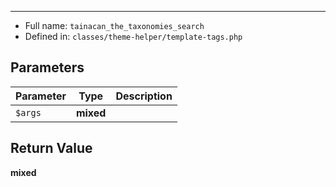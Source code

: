 
***

* Full name: `tainacan_the_taxonomies_search`
* Defined in: `classes/theme-helper/template-tags.php`

## Parameters

| Parameter | Type      | Description |
|-----------|-----------|-------------|
| `$args`   | **mixed** |             |

## Return Value

**mixed**
